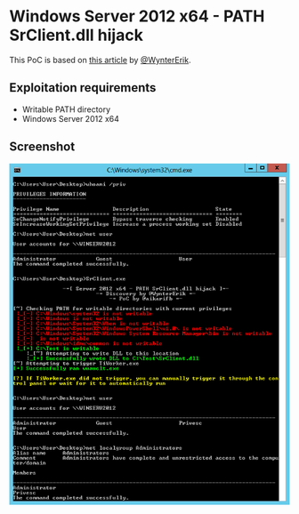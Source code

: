 # Windows Server 2012 x64 - PATH SrClient.dll hijack

This PoC is based on [this article](https://blog.vonahi.io/srclient-dll-hijacking) by [@WynterErik](https://twitter.com/wyntererik).

## Exploitation requirements

- Writable PATH directory
- Windows Server 2012 x64

## Screenshot

![Privesc](images/privesc.png)
